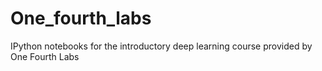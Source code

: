 # One_fourth_labs
IPython notebooks for the introductory deep learning course provided by One Fourth Labs
